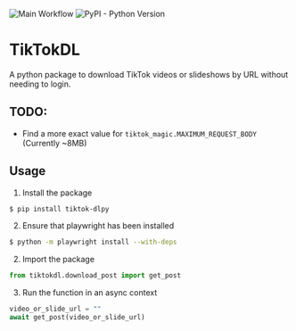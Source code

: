 ![Main Workflow](https://github.com/Fluxticks/TikTokDL/actions/workflows/main.yml/badge.svg) ![PyPI - Python Version](https://img.shields.io/pypi/pyversions/tiktok-dlpy)

# TikTokDL

A python package to download TikTok videos or slideshows by URL without needing to login.

## TODO:

- Find a more exact value for `tiktok_magic.MAXIMUM_REQUEST_BODY` (Currently ~8MB)

## Usage

1. Install the package

```bash
$ pip install tiktok-dlpy
```

2. Ensure that playwright has been installed

```bash
$ python -m playwright install --with-deps
```

2. Import the package

```python
from tiktokdl.download_post import get_post
```

3. Run the function in an async context

```python
video_or_slide_url = ""
await get_post(video_or_slide_url)
```
